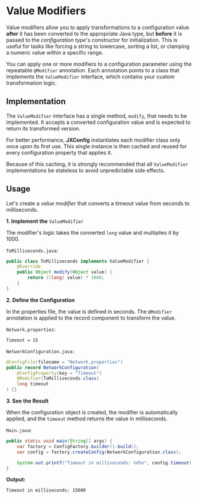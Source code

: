 # Value Modifiers

Value modifiers allow you to apply transformations to a configuration value **after** it has been
converted to the appropriate Java type, but **before** it is passed to the *configuration type*'s
constructor for initialization. This is useful for tasks like forcing a string to lowercase,
sorting a list, or clamping a numeric value within a specific range.

You can apply one or more modifiers to a configuration parameter using the repeatable `@Modifier`
annotation. Each annotation points to a class that implements the `ValueModifier` interface,
which contains your custom transformation logic.

## Implementation

The `ValueModifier` interface has a single method, `modify`, that needs to be implemented.
It accepts a converted configuration value and is expected to return its transformed version.

For better performance, **JXConfig** instantiates each modifier class only once upon its
first use. This single instance is then cached and reused for every configuration property
that applies it.

Because of this caching, it is strongly recommended that all `ValueModifier`
implementations be stateless to avoid unpredictable side effects.

## Usage

Let's create a *value modifier* that converts a timeout value from seconds to milliseconds.

**1. Implement the** `ValueModifier`

The modifier's logic takes the converted `long` value and multiplies it by 1000.

`ToMilliseconds.java`:

```java
public class ToMilliseconds implements ValueModifier {
    @Override
    public Object modify(Object value) {
        return ((long) value) * 1000;
    }
}
```

**2. Define the Configuration**

In the properties file, the value is defined in seconds. The `@Modifier` annotation is applied to
the record component to transform the value.

`Network.properties`:

```properties
Timeout = 15
```

`NetworkConfiguration.java`:

```java
@ConfigFile(filename = "Network.properties")
public record NetworkConfiguration(
    @ConfigProperty(key = "Timeout")
    @Modifier(ToMilliseconds.class)
    long timeout
) {}
```

**3. See the Result**

When the configuration object is created, the modifier is automatically applied, and the
`timeout` method returns the value in milliseconds.

`Main.java`:

```java
public static void main(String[] args) {
    var factory = ConfigFactory.builder().build();
    var config = factory.createConfig(NetworkConfiguration.class);

    System.out.printf("Timeout in milliseconds: %d%n", config.timeout());
}
```

**Output:**

```
Timeout in milliseconds: 15000
```

